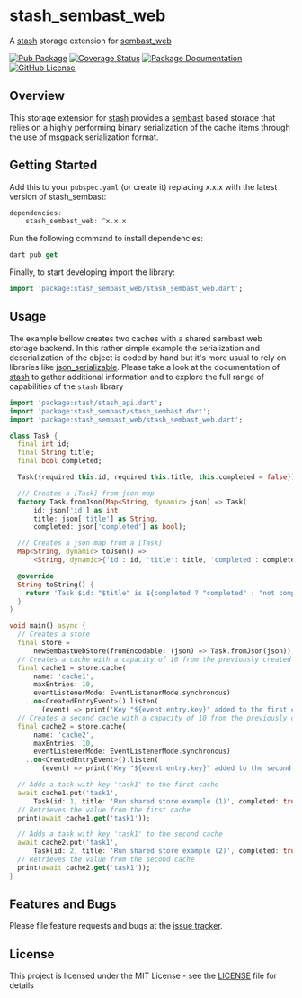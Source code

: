 # stash_sembast_web
A [stash](https://github.com/ivoleitao/stash) storage extension for [sembast_web](https://pub.dev/packages/sembast_web)

[![Pub Package](https://img.shields.io/pub/v/stash_sembast_web.svg?style=flat-square)](https://pub.dartlang.org/packages/stash_sembast_web)
[![Coverage Status](https://codecov.io/gh/ivoleitao/stash/graph/badge.svg?flag=stash_sembast_web)](https://codecov.io/gh/ivoleitao/stash_sembast_web)
[![Package Documentation](https://img.shields.io/badge/doc-stash_sembast_web-blue.svg)](https://www.dartdocs.org/documentation/stash_sembast_web/latest)
[![GitHub License](https://img.shields.io/badge/License-MIT-yellow.svg)](https://opensource.org/licenses/MIT)

## Overview

This storage extension for [stash](https://pub.dartlang.org/packages/stash) provides a 
[sembast](https://pub.dev/packages/sembast_web) based storage that relies on a highly performing binary serialization of the cache items through the use of [msgpack](https://msgpack.org) serialization format.

## Getting Started

Add this to your `pubspec.yaml` (or create it) replacing x.x.x with the latest version of stash_sembast:

```dart
dependencies:
    stash_sembast_web: ^x.x.x
```

Run the following command to install dependencies:

```dart
dart pub get
```

Finally, to start developing import the library:

```dart
import 'package:stash_sembast_web/stash_sembast_web.dart';
```

## Usage

The example bellow creates two caches with a shared sembast web storage backend. In this rather simple example the serialization and deserialization of the object is coded by hand but it's more usual to rely on libraries like [json_serializable](https://pub.dev/packages/json_serializable). Please take a look at the documentation of [stash](https://pub.dartlang.org/packages/stash) to gather additional information and to explore the full range of capabilities of the `stash` library

```dart
import 'package:stash/stash_api.dart';
import 'package:stash_sembast/stash_sembast.dart';
import 'package:stash_sembast_web/stash_sembast_web.dart';

class Task {
  final int id;
  final String title;
  final bool completed;

  Task({required this.id, required this.title, this.completed = false});

  /// Creates a [Task] from json map
  factory Task.fromJson(Map<String, dynamic> json) => Task(
      id: json['id'] as int,
      title: json['title'] as String,
      completed: json['completed'] as bool);

  /// Creates a json map from a [Task]
  Map<String, dynamic> toJson() =>
      <String, dynamic>{'id': id, 'title': title, 'completed': completed};

  @override
  String toString() {
    return 'Task $id: "$title" is ${completed ? "completed" : "not completed"}';
  }
}

void main() async {
  // Creates a store
  final store =
      newSembastWebStore(fromEncodable: (json) => Task.fromJson(json));
  // Creates a cache with a capacity of 10 from the previously created store
  final cache1 = store.cache(
      name: 'cache1',
      maxEntries: 10,
      eventListenerMode: EventListenerMode.synchronous)
    ..on<CreatedEntryEvent>().listen(
        (event) => print('Key "${event.entry.key}" added to the first cache'));
  // Creates a second cache with a capacity of 10 from the previously created store
  final cache2 = store.cache(
      name: 'cache2',
      maxEntries: 10,
      eventListenerMode: EventListenerMode.synchronous)
    ..on<CreatedEntryEvent>().listen(
        (event) => print('Key "${event.entry.key}" added to the second cache'));

  // Adds a task with key 'task1' to the first cache
  await cache1.put('task1',
      Task(id: 1, title: 'Run shared store example (1)', completed: true));
  // Retrieves the value from the first cache
  print(await cache1.get('task1'));

  // Adds a task with key 'task1' to the second cache
  await cache2.put('task1',
      Task(id: 2, title: 'Run shared store example (2)', completed: true));
  // Retrieves the value from the second cache
  print(await cache2.get('task1'));
}
```

## Features and Bugs

Please file feature requests and bugs at the [issue tracker][tracker].

[tracker]: https://github.com/ivoleitao/stash_sembast/issues/new

## License

This project is licensed under the MIT License - see the [LICENSE](https://github.com/ivoleitao/stash/blob/develop/packages/stash_sembast_web/LICENSE) file for details